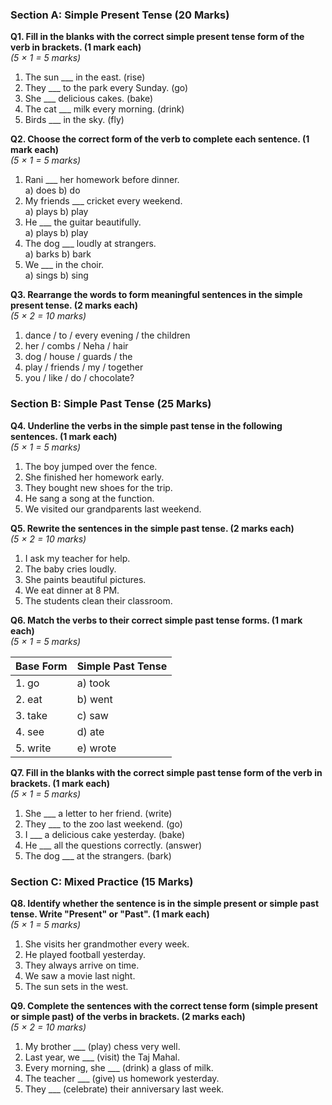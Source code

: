  ### **Section A: Simple Present Tense (20 Marks)**

**Q1. Fill in the blanks with the correct simple present tense form of the verb in brackets. (1 mark each)**  
*(5 × 1 = 5 marks)*

1. The sun ___ in the east. (rise)  
2. They ___ to the park every Sunday. (go)  
3. She ___ delicious cakes. (bake)  
4. The cat ___ milk every morning. (drink)  
5. Birds ___ in the sky. (fly)

 **Q2. Choose the correct form of the verb to complete each sentence. (1 mark each)**  
*(5 × 1 = 5 marks)*

1. Rani ___ her homework before dinner.  
   a) does      b) do
2. My friends ___ cricket every weekend.  
   a) plays     b) play
3. He ___ the guitar beautifully.  
   a) plays     b) play
4. The dog ___ loudly at strangers.  
   a) barks     b) bark
5. We ___ in the choir.  
   a) sings     b) sing

 **Q3. Rearrange the words to form meaningful sentences in the simple present tense. (2 marks each)**  
*(5 × 2 = 10 marks)*

1. dance / to / every evening / the children  
2. her / combs / Neha / hair  
3. dog / house / guards / the  
4. play / friends / my / together  
5. you / like / do / chocolate?

 ### **Section B: Simple Past Tense (25 Marks)**

**Q4. Underline the verbs in the simple past tense in the following sentences. (1 mark each)**  
*(5 × 1 = 5 marks)*

1. The boy jumped over the fence.  
2. She finished her homework early.  
3. They bought new shoes for the trip.  
4. He sang a song at the function.  
5. We visited our grandparents last weekend.

 **Q5. Rewrite the sentences in the simple past tense. (2 marks each)**  
*(5 × 2 = 10 marks)*

1. I ask my teacher for help.  
2. The baby cries loudly.  
3. She paints beautiful pictures.  
4. We eat dinner at 8 PM.  
5. The students clean their classroom.

 **Q6. Match the verbs to their correct simple past tense forms. (1 mark each)**  
*(5 × 1 = 5 marks)*

| Base Form   | Simple Past Tense |
|-------------|--------------------|
| 1. go       | a) took           |
| 2. eat      | b) went           |
| 3. take     | c) saw            |
| 4. see      | d) ate            |
| 5. write    | e) wrote          |

 **Q7. Fill in the blanks with the correct simple past tense form of the verb in brackets. (1 mark each)**  
*(5 × 1 = 5 marks)*

1. She ___ a letter to her friend. (write)  
2. They ___ to the zoo last weekend. (go)  
3. I ___ a delicious cake yesterday. (bake)  
4. He ___ all the questions correctly. (answer)  
5. The dog ___ at the strangers. (bark)

 ### **Section C: Mixed Practice (15 Marks)**

**Q8. Identify whether the sentence is in the simple present or simple past tense. Write "Present" or "Past". (1 mark each)**  
*(5 × 1 = 5 marks)*

1. She visits her grandmother every week.  
2. He played football yesterday.  
3. They always arrive on time.  
4. We saw a movie last night.  
5. The sun sets in the west.

 **Q9. Complete the sentences with the correct tense form (simple present or simple past) of the verbs in brackets. (2 marks each)**  
*(5 × 2 = 10 marks)*

1. My brother ___ (play) chess very well.  
2. Last year, we ___ (visit) the Taj Mahal.  
3. Every morning, she ___ (drink) a glass of milk.  
4. The teacher ___ (give) us homework yesterday.  
5. They ___ (celebrate) their anniversary last week.
